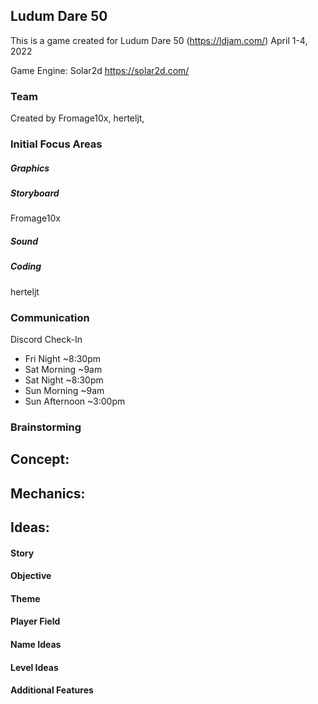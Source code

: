 ## Ludum Dare 50
This is a game created for Ludum Dare 50 (https://ldjam.com/) April 1-4, 2022




Game Engine: Solar2d https://solar2d.com/



### Team
Created by Fromage10x, herteljt,

### Initial Focus Areas
##### Graphics


##### Storyboard
Fromage10x

##### Sound

##### Coding
herteljt

### Communication
Discord Check-In
- Fri Night ~8:30pm
- Sat Morning ~9am
- Sat Night ~8:30pm
- Sun Morning ~9am
- Sun Afternoon ~3:00pm


### Brainstorming
Concept:
-

Mechanics:
-

Ideas:
-


#### Story

#### Objective


#### Theme


#### Player Field


#### Name Ideas


#### Level Ideas


#### Additional Features
